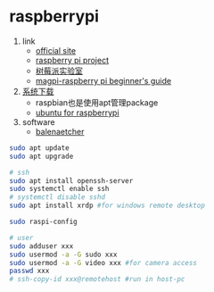 # raspberrypi

1. link
   * [official site](https://www.raspberrypi.org/)
   * [raspberry pi project](https://projects.raspberrypi.org/en)
   * [树莓派实验室](http://shumeipai.nxez.com/)
   * [magpi-raspberry pi beginner's guide](https://magpi.raspberrypi.org/books/beginners-guide-3rd-ed/pdf)
2. [系统下载](https://www.raspberrypi.org/downloads/)
   * raspbian也是使用apt管理package
   * [ubuntu for raspberrypi](https://ubuntu.com/download/raspberry-pi)
3. software
   * [balenaetcher](https://www.balena.io/etcher/)

```bash
sudo apt update
sudo apt upgrade

# ssh
sudo apt install openssh-server
sudo systemctl enable ssh
# systemctl disable sshd
sudo apt install xrdp #for windows remote desktop

sudo raspi-config

# user
sudo adduser xxx
sudo usermod -a -G sudo xxx
sudo usermod -a -G video xxx #for camera access
passwd xxx
# ssh-copy-id xxx@remotehost #run in host-pc
```
